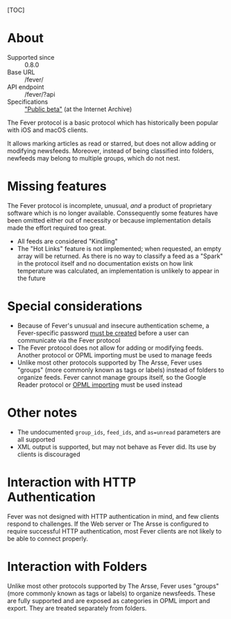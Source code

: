 [TOC]

# About

<dl>
    <dt>Supported since</dt>
        <dd>0.8.0</dd>
    <dt>Base URL</dt>
        <dd>/fever/</dd>
    <dt>API endpoint</dt>
        <dd>/fever/?api</dd>
    <dt>Specifications</dt>
        <dd><a href="https://web.archive.org/web/20161217042229/https://feedafever.com/api">"Public beta"</a> (at the Internet Archive)</dd>
</dl>

The Fever protocol is a basic protocol which has historically been popular with iOS and macOS clients.

It allows marking articles as read or starred, but does not allow adding or modifying newsfeeds. Moreover, instead of being classified into folders, newfeeds may belong to multiple groups, which do not nest.

# Missing features

The Fever protocol is incomplete, unusual, _and_ a product of proprietary software which is no longer available. Conssequently some features have been omitted either out of necessity or because implementation details made the effort required too great.

- All feeds are considered "Kindling"
- The "Hot Links" feature is not implemented; when requested, an empty array will be returned. As there is no way to classify a feed as a "Spark" in the protocol itself and no documentation exists on how link temperature was calculated, an implementation is unlikely to appear in the future

# Special considerations

- Because of Fever's unusual and insecure authentication scheme, a Fever-specific password [must be created](/en/Using_The_Arsse/Managing_Users) before a user can communicate via the Fever protocol
- The Fever protocol does not allow for adding or modifying feeds. Another protocol or OPML importing must be used to manage feeds
- Unlike most other protocols supported by The Arsse, Fever uses "groups" (more commonly known as tags or labels) instead of folders to organize feeds. Fever cannot manage groups itself, so the Google Reader protocol or [OPML importing](/en/Using_The_Arsse/Importing_and_Exporting) must be used instead

# Other notes

- The undocumented `group_ids`, `feed_ids`, and `as=unread` parameters are all supported
- XML output is supported, but may not behave as Fever did. Its use by clients is discouraged

# Interaction with HTTP Authentication

Fever was not designed with HTTP authentication in mind, and few clients respond to challenges. If the Web server or The Arsse is configured to require successful HTTP authentication, most Fever clients are not likely to be able to connect properly.

# Interaction with Folders

Unlike most other protocols supported by The Arsse, Fever uses "groups" (more commonly known as tags or labels) to organize newsfeeds. These are fully supported and are exposed as categories in OPML import and export. They are treated separately from folders.
